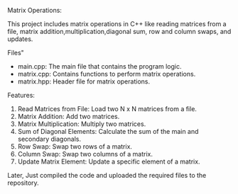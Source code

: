 Matrix Operations:

This project includes matrix operations in C++ like reading matrices from a file,  matrix addition,multiplication,diagonal sum, row and column swaps, and updates.

Files"

- main.cpp: The main file that contains the program logic.
- matrix.cpp: Contains functions to perform matrix operations.
- matrix.hpp: Header file for matrix operations.

Features:

1. Read Matrices from File: Load two N x N matrices from a file.
2. Matrix Addition: Add two matrices.
3. Matrix Multiplication: Multiply two matrices.
4. Sum of Diagonal Elements: Calculate the sum of the main and secondary diagonals.
5. Row Swap: Swap two rows of a matrix.
6. Column Swap: Swap two columns of a matrix.
7. Update Matrix Element: Update a specific element of a matrix.

Later, Just compiled the code and uploaded the required files to the repository. 
